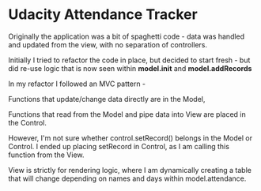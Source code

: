 Udacity Attendance Tracker
==================

Originally the application was a bit of spaghetti code - data was handled and updated from the view, with no separation of controllers. 

Initially I tried to refactor the code in place, but decided to start fresh - but did re-use logic that is now seen within **model.init** and **model.addRecords**

In my refactor I followed an MVC pattern - 

Functions that update/change data directly are in the Model, 

Functions that read from the Model and pipe data into View are placed in the Control. 

However, I'm not sure whether control.setRecord() belongs in the Model or Control. I ended up placing setRecord in Control, as I am calling this function from the View.

View is strictly for rendering logic, where I am dynamically creating a table that will change depending on names and days within model.attendance.

